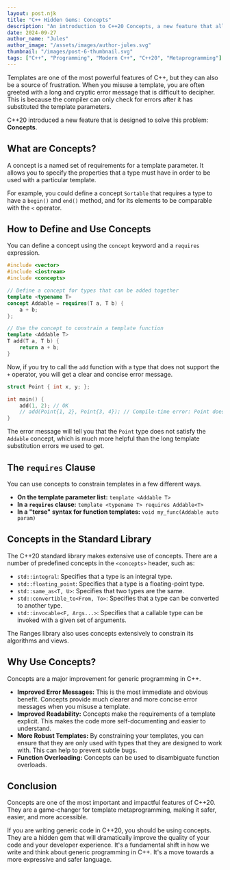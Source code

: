 ```yaml
---
layout: post.njk
title: "C++ Hidden Gems: Concepts"
description: "An introduction to C++20 Concepts, a new feature that allows you to place constraints on template parameters."
date: 2024-09-27
author_name: "Jules"
author_image: "/assets/images/author-jules.svg"
thumbnail: "/images/post-6-thumbnail.svg"
tags: ["C++", "Programming", "Modern C++", "C++20", "Metaprogramming"]
---
```


Templates are one of the most powerful features of C++, but they can also be a source of frustration. When you misuse a template, you are often greeted with a long and cryptic error message that is difficult to decipher. This is because the compiler can only check for errors after it has substituted the template parameters.

C++20 introduced a new feature that is designed to solve this problem: **Concepts**.

## What are Concepts?

A concept is a named set of requirements for a template parameter. It allows you to specify the properties that a type must have in order to be used with a particular template.

For example, you could define a concept `Sortable` that requires a type to have a `begin()` and `end()` method, and for its elements to be comparable with the `<` operator.

## How to Define and Use Concepts

You can define a concept using the `concept` keyword and a `requires` expression.

```cpp
#include <vector>
#include <iostream>
#include <concepts>

// Define a concept for types that can be added together
template <typename T>
concept Addable = requires(T a, T b) {
    a + b;
};

// Use the concept to constrain a template function
template <Addable T>
T add(T a, T b) {
    return a + b;
}
```

Now, if you try to call the `add` function with a type that does not support the `+` operator, you will get a clear and concise error message.

```cpp
struct Point { int x, y; };

int main() {
    add(1, 2); // OK
    // add(Point{1, 2}, Point{3, 4}); // Compile-time error: Point does not satisfy Addable
}
```

The error message will tell you that the `Point` type does not satisfy the `Addable` concept, which is much more helpful than the long template substitution errors we used to get.

## The `requires` Clause

You can use concepts to constrain templates in a few different ways.

*   **On the template parameter list:** `template <Addable T>`
*   **In a `requires` clause:** `template <typename T> requires Addable<T>`
*   **In a "terse" syntax for function templates:** `void my_func(Addable auto param)`

## Concepts in the Standard Library

The C++20 standard library makes extensive use of concepts. There are a number of predefined concepts in the `<concepts>` header, such as:

*   `std::integral`: Specifies that a type is an integral type.
*   `std::floating_point`: Specifies that a type is a floating-point type.
*   `std::same_as<T, U>`: Specifies that two types are the same.
*   `std::convertible_to<From, To>`: Specifies that a type can be converted to another type.
*   `std::invocable<F, Args...>`: Specifies that a callable type can be invoked with a given set of arguments.

The Ranges library also uses concepts extensively to constrain its algorithms and views.

## Why Use Concepts?

Concepts are a major improvement for generic programming in C++.

*   **Improved Error Messages:** This is the most immediate and obvious benefit. Concepts provide much clearer and more concise error messages when you misuse a template.
*   **Improved Readability:** Concepts make the requirements of a template explicit. This makes the code more self-documenting and easier to understand.
*   **More Robust Templates:** By constraining your templates, you can ensure that they are only used with types that they are designed to work with. This can help to prevent subtle bugs.
*   **Function Overloading:** Concepts can be used to disambiguate function overloads.

## Conclusion

Concepts are one of the most important and impactful features of C++20. They are a game-changer for template metaprogramming, making it safer, easier, and more accessible.

If you are writing generic code in C++20, you should be using concepts. They are a hidden gem that will dramatically improve the quality of your code and your developer experience. It's a fundamental shift in how we write and think about generic programming in C++. It's a move towards a more expressive and safer language.
